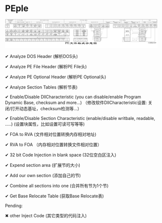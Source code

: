# PEple
![PEStructure](https://github.com/absolutelycold/PEple/blob/master/PE%20Structure.png)

✔ Analyze DOS Header (解析DOS头)

✔ Analyze PE File Header (解析PE File头)

✔ Analyze PE Optional Header (解析PE Optional头)

✔ Analyze Section Tables (解析节表)

✔ Enable/Disable DllCharacteristic (you can disable/enable Program Dynamic Base, checksum and more...) （修改软件DllCharacteristic设置: 关闭/打开动态基址，checksum检测等...）

✔ Enable/Disable Section Characteristic (enable/disable writbale, readable, .....) (设置块属性，比如设置可读可写等等)

✔ FOA to RVA (文件相对位置转换内存相对地址)

✔ RVA to FOA （内存相对位置转换文件相对位置）

✔ 32 bit Code Injection in blank space (32位空白区注入)

✔ Expend section area (扩展节的大小)

✔ Add our own section (添加自己的节)

✔ Combine all sections into one (合并所有节为1个节)

✔ Get Base Relocate Table (获取Base Relocate表)

Pending:

✖ other Inject Code (其它类型的代码注入)
